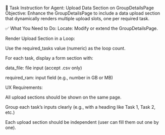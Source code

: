 🧠 Task Instruction for Agent: Upload Data Section on GroupDetailsPage
Objective:
Enhance the GroupDetailsPage to include a data upload section that dynamically renders multiple upload slots, one per required task.

✅ What You Need to Do:
Locate:
Modify or extend the GroupDetailsPage.

Render Upload Section in a Loop:

Use the required_tasks value (numeric) as the loop count.

For each task, display a form section with:

data_file: file input (accept .csv only)

required_ram: input field (e.g., number in GB or MB)

UX Requirements:

All upload sections should be shown on the same page.

Group each task’s inputs clearly (e.g., with a heading like Task 1, Task 2, etc.)

Each upload section should be independent (user can fill them out one by one).
